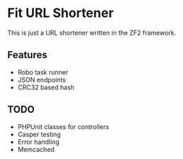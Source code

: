 # Fit URL Shortener

This is just a URL shortener written in the ZF2 framework. 

## Features
- Robo task runner
- JSON endpoints 
- CRC32 based hash

## TODO

- PHPUnit classes for controllers
- Casper testing
- Error handling
- Memcached

